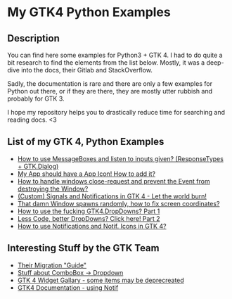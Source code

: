# My GTK4 Python Examples

## Description
You can find here some examples for Python3 + GTK 4. I had to do quite a bit research to find the elements from the list below. Mostly, it was a deep-dive into the docs, their Gitlab and StackOverflow.

Sadly, the documentation is rare and there are only a few examples for Python out there, or if they are there, they are mostly utter rubbish and probably for GTK 3.

I hope my repository helps you to drastically reduce time for searching and reading docs. <3

## List of my GTK 4, Python Examples
- [How to use MessageBoxes and listen to inputs given? (ResponseTypes + GTK.Dialog) ](Dialog.md)
- [My App should have a App Icon! How to add it?](Icons.md)
- [How to handle windows close-request and prevent the Event from destroying the Window?](WindowCloseEvent.md)
- [(Custom) Signals and Notifications in GTK 4 - Let the world burn!](SignalHandling.md)
- [That damn Window spawns randomly, how to fix screen coordinates?](WindowPositioning.md) 
- [How to use the fucking GTK4.DropDowns? Part 1](DropDown.md)
- [Less Code, better DropDowns? Click here! Part 2](DropDownSimplified.md)
- [How to use Notifications and Notif. Icons in GTK 4?](Notification.md)

## Interesting Stuff by the GTK Team
- [Their Migration "Guide"](https://gnome.pages.gitlab.gnome.org/gtk/gtk4/migrating-3to4.html)
- [Stuff about ComboBox -> Dropdown](https://discourse.gnome.org/t/migrate-from-comboboxtext-to-comborow-dropdown/10565/2)
- [GTK 4 Widget Gallary - some items may be deprecreated](https://docs.gtk.org/gtk4/visual_index.html) 
- [GTK4 Documentation - using Notif](https://developer.gnome.org/documentation/tutorials/notifications.html)
